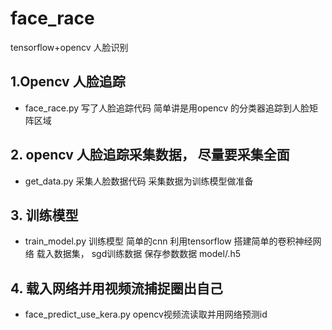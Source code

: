 # face_race
tensorflow+opencv 人脸识别 
## 1.Opencv 人脸追踪
  - face_race.py 写了人脸追踪代码
  简单讲是用opencv 的分类器追踪到人脸矩阵区域

## 2. opencv  人脸追踪采集数据， 尽量要采集全面
  - get_data.py 采集人脸数据代码
  采集数据为训练模型做准备

## 3. 训练模型
  - train_model.py 训练模型 简单的cnn
  利用tensorflow 搭建简单的卷积神经网络 载入数据集， sgd训练数据
  保存参数数据 model/.h5
  
## 4. 载入网络并用视频流捕捉圈出自己

  - face_predict_use_kera.py opencv视频流读取并用网络预测id
  
